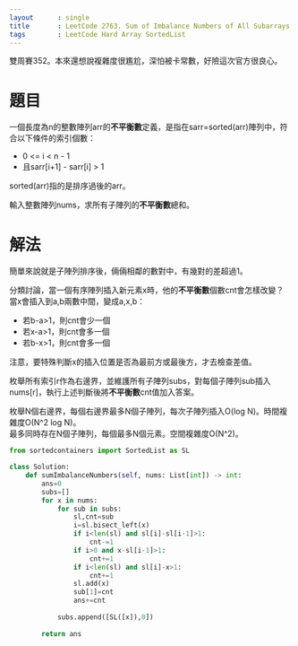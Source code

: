 ```yaml
--- 
layout      : single
title       : LeetCode 2763. Sum of Imbalance Numbers of All Subarrays
tags        : LeetCode Hard Array SortedList
---
```

雙周賽352。本來還想說複雜度很尷尬，深怕被卡常數，好險這次官方很良心。  

# 題目
一個長度為n的整數陣列arr的**不平衡數**定義，是指在sarr=sorted(arr)陣列中，符合以下條件的索引個數：  
- 0 <= i < n - 1  
- 且sarr[i+1] - sarr[i] > 1  

sorted(arr)指的是排序過後的arr。  

輸入整數陣列nums，求所有子陣列的**不平衡數**總和。  

# 解法
簡單來說就是子陣列排序後，倆倆相鄰的數對中，有幾對的差超過1。  

分類討論，當一個有序陣列插入新元素x時，他的**不平衡數**個數cnt會怎樣改變？  
當x會插入到a,b兩數中間，變成a,x,b：  
- 若b-a>1，則cnt會少一個  
- 若x-a>1，則cnt會多一個  
- 若b-x>1，則cnt會多一個  

注意，要特殊判斷x的插入位置是否為最前方或最後方，才去檢查差值。  

枚舉所有索引r作為右邊界，並維護所有子陣列subs，對每個子陣列sub插入nums[r]，執行上述判斷後將**不平衡數**cnt值加入答案。  

枚舉N個右邊界，每個右邊界最多N個子陣列，每次子陣列插入O(log N)。時間複雜度O(N^2 log N)。  
最多同時存在N個子陣列，每個最多N個元素。空間複雜度O(N^2)。  

```python
from sortedcontainers import SortedList as SL

class Solution:
    def sumImbalanceNumbers(self, nums: List[int]) -> int:
        ans=0
        subs=[]
        for x in nums:
            for sub in subs:
                sl,cnt=sub
                i=sl.bisect_left(x)
                if i<len(sl) and sl[i]-sl[i-1]>1:
                    cnt-=1
                if i>0 and x-sl[i-1]>1:
                    cnt+=1
                if i<len(sl) and sl[i]-x>1:
                    cnt+=1
                sl.add(x)
                sub[1]=cnt
                ans+=cnt
                
            subs.append([SL([x]),0])
            
        return ans
```
